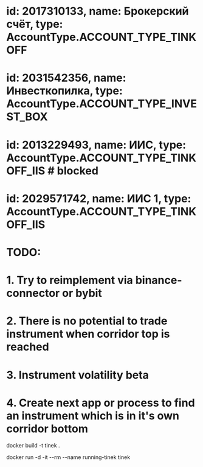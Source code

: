 
# id: 2017310133, name: Брокерский счёт, type: AccountType.ACCOUNT_TYPE_TINKOFF
# id: 2031542356, name: Инвесткопилка, type: AccountType.ACCOUNT_TYPE_INVEST_BOX
# id: 2013229493, name: ИИС, type: AccountType.ACCOUNT_TYPE_TINKOFF_IIS # blocked
# id: 2029571742, name: ИИС 1, type: AccountType.ACCOUNT_TYPE_TINKOFF_IIS

# TODO:
# 1. Try to reimplement via binance-connector or bybit
# 2. There is no potential to trade instrument when corridor top is reached 
# 3. Instrument volatility beta
# 4. Create next app or process to find an instrument which is in it's own corridor bottom

docker build -t tinek .

docker run -d -it --rm --name running-tinek tinek
